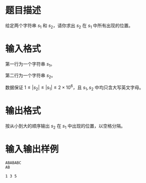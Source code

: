 # 题目描述

给定两个字符串 $s_1$ 和 $s_2$，请你求出 $s_2$ 在 $s_1$ 中所有出现的位置。

# 输入格式

第一行为一个字符串 $s_1$。

第二行为一个字符串 $s_2$。

数据保证 $1 \leq |s_2| \leq |s_1| \leq 2 \times {10}^6$，且 $s_1, s_2$ 中均只含大写英文字母。

# 输出格式

按从小到大的顺序输出 $s_2$ 在 $s_1$ 中出现的位置，以空格分隔。

# 输入输出样例

```input1
ABABABC
AB
```

```output1
1 3 5
```
